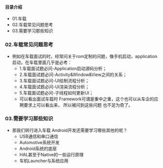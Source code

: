 #### 目录介绍
- 01.车载
- 02.车载常见问题思考
- 03.需要学习那些知识





### 02.车载常见问题思考
- 例如在车载面试的时，经常问关于rom定制的问题，像手机启动，application启动，在车载里面几乎是必考：
    - 1.车载面试题必问-Application启动源码分析；
    - 2.车载面试题必问-Activity&Window&View之间的关系；
    - 3.车载面试题必问-UI绘制流程分析；
    - 4.车载面试题必问-UI渲染流程分析；
    - 5.车载面试题必问-子线程如何更新UI；
    - 可以看出面试车载时  Framework可谓是重中之重，这个也可以从车企的应聘要求上可以看出来， 所以被问到这些问题 也不足为奇了。


### 03.需要学习那些知识
- 那我们转行进入车载 Android开发还需要学习哪些其他的呢？
    - USB通信和串口通信
    - Automotive系统开发
    - Android系统的底层
    - HAL甚至于Native的一些运行原理
    - 车机Launcher与系统应用









